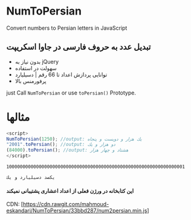 # NumToPersian

Convert numbers to Persian letters in  JavaScript

## تبدیل عدد به حروف فارسی در جاوا اسکریپت

* بدون نیاز به jQuery
* سهولت در استفاده
* توانایی پردازش اعداد تا 66 رقم | دسیلیارد
* پرفورمنس بالا

just Call `NumToPersian` or use `toPersian()` Prototype.

# مثالها

```javascript
<script>
NumToPersian(1250); //output: یك هزار و دویست و پنجاه
"2001".toPersian(); //output: دو هزار و یك
(84000).toPersian(); //output: هشتاد و چهار هزار
</script>
```
```
100000000000000000000000000000000000000000000000000000000000000001
```
>>
```
یكصد دسیلیارد و یك
```
#### این کتابخانه در ورژن فعلی از اعداد اعشاری پشتیبانی نمیکند
CDN:
[https://cdn.rawgit.com/mahmoud-eskandari/NumToPersian/33bbd287/num2persian.min.js]
